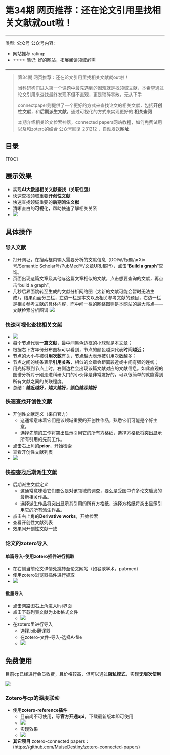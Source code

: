 # 第34期 网页推荐：还在论文引用里找相关文献就out啦！

---
类型: 公众号
公众号内容:
  - 网站推荐
rating:
  - ⭐⭐⭐⭐
简记: 好的网站，拓展阅读领域必需
---

>第34期 网页推荐：还在论文引用里找相关文献就out啦！
>
>当科研狗们进入第一个课题中最先遇到的困难就是找领域文献，本希望通过论文引用来查找最终发现不但不直观，更是琐碎零散，无从下手
>
>connectpaper则提供了一个更好的方式来查找论文的相关文献，包括**开创性文献**，和**后期派生文献**，通过可视化的方式来实现更好的 **相关查阅**
>
>本期介绍相关论文检索神器，connected papers网站教程，如何免费试用以及和zotero的结合
>公众号回复 231212 ，自动发送**网址**

## 目录

[TOC]

## 展示效果

- 实现**AI大数据相关文献查找（关联性强）**
- 快速查找领域重要**开创性文献**
- 快速查找领域重要的**后期派生文献**
- 清晰直白的**可视**化，帮助快速了解相关关系
- ![](https://pic-go-42.oss-cn-guangzhou.aliyuncs.com/img/20231212095121.png)

## 具体操作

### 导入文献

- 打开网址，在搜索框内输入需要分析的文献信息（DOI号/标题/arXiv号/Semantic Scholar号/PubMed号/文章URL都行），点击“**Build a graph**”查询。
- 页面出现这篇文章及其他与这篇文章相似的文献，点击想要查询的文献，再点击“build a graph”。
- 几秒后界面跳转至生成的文献分析网络图（太新的文献可能会暂时无法生成），结果页面分三栏，左边一栏是本文以及相关参考文献的题目，右边一栏是相关参考文献的具体内容，而中间一栏的网络图则是本网站的最大亮点——文献检索分析图谱
![](https://pic-go-42.oss-cn-guangzhou.aliyuncs.com/img/20231212131224.png)

### 快速可视化查找相关文献

- ![](https://pic-go-42.oss-cn-guangzhou.aliyuncs.com/img/20231212095121.png)
- 每个节点代表**一篇文献**，最中间黑色边框的小球就是本文章；
- 根据右下方年份分布图标可以看到，节点的颜色越深代表**时间越近**；
- 节点的大小与被**引用次数**有关，节点越大表示被引用次数越多；
- 节点之间的线条表示**引用关系**，相似的文章会距离较近或中间有强的连线；
- 用光标移到节点上时，右侧边栏会出现该篇文献对应的文献信息。如此直观的图谱分析对于刚走进科研大门的小伙伴是非常友好的，可以很简单的就能得到所有文献之间的关联程度。
- 总结：**越近越好，越大越好，颜色越深越好**

### 快速查找开创性文献

- 开创性文献定义（来自官方）
	- 这通常意味着它们是该领域重要的开创性作品，熟悉它们可能是个好主意。
	- 选择先前的工作将突出显示引用它的所有方格纸，选择方格纸将突出显示所有引用的先前工作。
- 点击右上角的**prior**，开始检索
- 查看开创性文献列表
- ![](https://pic-go-42.oss-cn-guangzhou.aliyuncs.com/img/20231212132101.png)

### 快速查找后期派生文献

- 后期派生文献定义
	- 这通常意味着它们要么是对该领域的调查，要么是受图中许多论文启发的最新相关作品。
	- 选择派生作品将突出显示其引用的所有方格纸，选择方格纸将突出显示引用它的所有派生作品。
- 点击右上角的**Derivative works**，开始检索
- 查看开创性文献列表
- 效果同开创性文献一致

### 论文的zotero导入

#### 单篇导入-使用zotero插件进行抓取

- 在右侧当前论文详情处跳转至论文网站（如谷歌学术，pubmed）
- 使用zotero浏览器插件进行抓取
- ![](https://pic-go-42.oss-cn-guangzhou.aliyuncs.com/img/GIF%202023-12-12%2013-27-15.gif)

#### 批量导入

- 点击网路图右上角进入list界面
- 点击下载列表文献为.bib格式文件
	- ![](https://pic-go-42.oss-cn-guangzhou.aliyuncs.com/img/20231212133107.png)
- 在zotero里进行导入
	- 选择.bib翻译器
	- 在zotero-文件-导入-选择A-file
	- ![](https://pic-go-42.oss-cn-guangzhou.aliyuncs.com/img/GIF%202023-12-12%2013-34-24.gif)

## 免费使用

目前cp已经进行会员收费，且价格较高，但可以通过**隐私模式**，实现**无限次使用**

![](https://pic-go-42.oss-cn-guangzhou.aliyuncs.com/img/GIF%202023-12-12%2013-39-08.gif)

### Zotero与cp的深度联动

- 使用**zotero-reference插件**
	- 目前尚不可使用，等**官方开通api**，下载最新版本即可使用
	- ![](https://pic-go-42.oss-cn-guangzhou.aliyuncs.com/img/20231212134144.png)
	- 实现效果
	- ![](https://pic-go-42.oss-cn-guangzhou.aliyuncs.com/img/20231212134307.png)
- **其它项目** zotero-connected papers：(https://github.com/MuiseDestiny/zotero-connected-papers)

